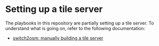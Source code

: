 # Setting up a tile server

The playbooks in this repository are partially setting up a tile server.
To understand what is going on, refer to the following documentation:
* [switch2osm: manually building a tile server](http://switch2osm.org/serving-tiles/manually-building-a-tile-server-14-04/)
